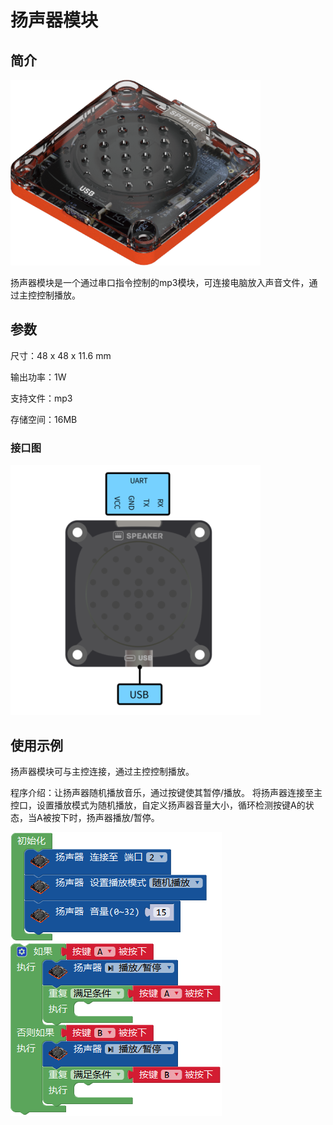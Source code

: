 # 扬声器模块

## 简介

![](./images/render_speaker.png)

扬声器模块是一个通过串口指令控制的mp3模块，可连接电脑放入声音文件，通过主控控制播放。

## 参数

尺寸：48 x 48 x 11.6 mm

输出功率：1W

支持文件：mp3

存储空间：16MB

### 接口图

![](./images/pinout_speaker.png)

## 使用示例

扬声器模块可与主控连接，通过主控控制播放。

程序介绍：让扬声器随机播放音乐，通过按键使其暂停/播放。
将扬声器连接至主控口，设置播放模式为随机播放，自定义扬声器音量大小，循环检测按键A的状态，当A被按下时，扬声器播放/暂停。

![](./images/Mixly_example_speaker.png)
